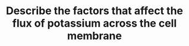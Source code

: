 ---
title: "Describe the factors that affect the flux of potassium across the cell membrane"
entityType: SAQ
exam: PEX
college: CICM
year: 2012
sitting: A
question: 4
passRate: 0
EC_expectedDomains:
- "This included the following - Insulin (acts to up-regulate Na/K ATPase activity promoting intracellular shift of potassium in adipose and muscle tissue); catecholamines (beta2 stimulation up-regulates Na/K ATPase activity promoting intracellular shift of potassium); aldosterone; pH (acidosis promotes H+/K+ exchange (via H+/K+ antiport), and reduces the activity of the Na K ATPase pump); osmolality (cellular dehydration increases intracellular K+ concentration promoting diffusion of potassium out of the cells); exercise; plasma potassium; temperature."
EC_extraCredit:
- "Candidates were required to synthesize knowledge across a number of areas and have a good overview of the topic."
---